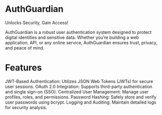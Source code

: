 # AuthGuardian

Unlocks Security, Gain Access!


AuthGuardian is a robust user authentication system designed to protect digital identities and sensitive data. Whether you’re building a web application, API, or any online service, AuthGuardian ensures trust, privacy, and peace of mind.

# Features

JWT-Based Authentication: Utilizes JSON Web Tokens (JWTs) for secure user sessions.
OAuth 2.0 Integration: Supports third-party authentication and single sign-on (SSO).
Centralized User Management: Manage user profiles, roles, and permissions.
Password Hashing: Safely store and verify user passwords using bcrypt.
Logging and Auditing: Maintain detailed logs for security analysis.